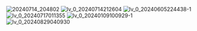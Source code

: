 ![20240714_204802](https://github.com/user-attachments/assets/cbb70f4b-722a-46a1-b478-c07327a6a9c2) ![lv_0_20240714212604](https://github.com/user-attachments/assets/0070dafa-fd1f-4004-a4ee-10ea9f0f2b91) ![lv_0_20240605224438-1](https://github.com/user-attachments/assets/cceea850-5452-4629-95d0-bec304b030e3) ![lv_0_20240717011355](https://github.com/user-attachments/assets/c2a96511-b809-4b4b-8024-52664edfb7ad) ![lv_0_20240109100929-1](https://github.com/user-attachments/assets/d9465eee-0eb9-428e-9f71-bf764bfb7e09)
 ![lv_0_20240829040930](https://github.com/user-attachments/assets/4275e5f1-17b9-47b0-8490-74f770d24487) 



